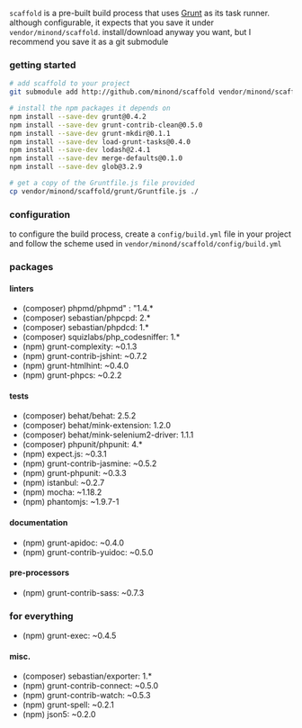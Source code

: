 `scaffold` is a pre-built build process that uses [Grunt](http://gruntjs.com/)
as its task runner. although configurable, it expects that you save it under
`vendor/minond/scaffold`. install/download anyway you want, but I recommend
you save it as a git submodule

### getting started
```bash
# add scaffold to your project
git submodule add http://github.com/minond/scaffold vendor/minond/scaffold

# install the npm packages it depends on
npm install --save-dev grunt@0.4.2
npm install --save-dev grunt-contrib-clean@0.5.0
npm install --save-dev grunt-mkdir@0.1.1
npm install --save-dev load-grunt-tasks@0.4.0
npm install --save-dev lodash@2.4.1
npm install --save-dev merge-defaults@0.1.0
npm install --save-dev glob@3.2.9

# get a copy of the Gruntfile.js file provided
cp vendor/minond/scaffold/grunt/Gruntfile.js ./
```

### configuration
to configure the build process, create a `config/build.yml` file in your
project and follow the scheme used in `vendor/minond/scaffold/config/build.yml`

### packages
#### linters
 * (composer) phpmd/phpmd" : "1.4.*
 * (composer) sebastian/phpcpd: 2.*
 * (composer) sebastian/phpdcd: 1.*
 * (composer) squizlabs/php_codesniffer: 1.*
 * (npm) grunt-complexity: ~0.1.3
 * (npm) grunt-contrib-jshint: ~0.7.2
 * (npm) grunt-htmlhint: ~0.4.0
 * (npm) grunt-phpcs: ~0.2.2

#### tests
 * (composer) behat/behat: 2.5.2
 * (composer) behat/mink-extension: 1.2.0
 * (composer) behat/mink-selenium2-driver: 1.1.1
 * (composer) phpunit/phpunit: 4.*
 * (npm) expect.js: ~0.3.1
 * (npm) grunt-contrib-jasmine: ~0.5.2
 * (npm) grunt-phpunit: ~0.3.3
 * (npm) istanbul: ~0.2.7
 * (npm) mocha: ~1.18.2
 * (npm) phantomjs: ~1.9.7-1

#### documentation
 * (npm) grunt-apidoc: ~0.4.0
 * (npm) grunt-contrib-yuidoc: ~0.5.0

#### pre-processors
 * (npm) grunt-contrib-sass: ~0.7.3

### for everything
 * (npm) grunt-exec: ~0.4.5

#### misc.
 * (composer) sebastian/exporter: 1.*
 * (npm) grunt-contrib-connect: ~0.5.0
 * (npm) grunt-contrib-watch: ~0.5.3
 * (npm) grunt-spell: ~0.2.1
 * (npm) json5: ~0.2.0
